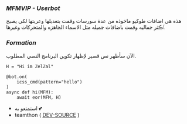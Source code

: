 ### _MFMVIP - Userbot_

هذه هي اضافات طوكيو ماخوذه من عدة سورسات وقمت بتعديلها وعربتها لكي يصبح ﭑڪثر جماليه وقمت باضافات جميله مثل الاسماء الجاهزه والمتحركات وغيرها 

### _Formation_

الآن سأظهر نص قصير لإظهار تكوين البرنامج النصي المطلوب.
```python3
H = "Hi im ZelZal"

@bot.on(
    icss_cmd(pattern="hello")
)
async def hi(MFM):
    await eor(MFM, H)
```

- استمتعو به 💕
- teamthon ( [DEV-SOURCE](https://t.me/MFMVIP) )
